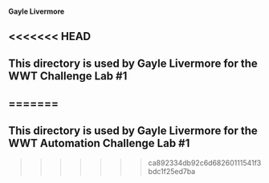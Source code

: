 #### Gayle Livermore

<<<<<<< HEAD
----
This directory is used by Gayle Livermore for the WWT Challenge Lab #1
----
=======
---
This directory is used by Gayle Livermore for the WWT Automation Challenge Lab #1
---
>>>>>>> ca892334db92c6d68260111541f3bdc1f25ed7ba
